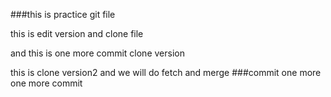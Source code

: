 ###this is practice git file

this is edit version and clone file

and this is one more commit clone version

this is clone version2 and we will do fetch and merge
###commit one more
one more commit
